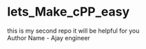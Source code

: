 # lets_Make_cPP_easy
this is my second repo it will be helpful for you <br>
Author Name - Ajay engineer
